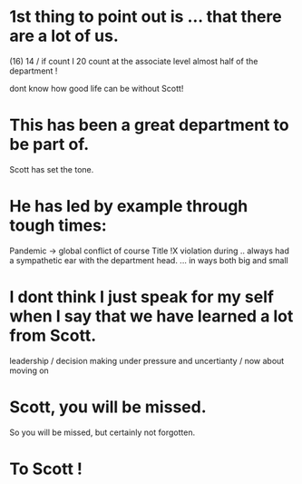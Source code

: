 # 1st thing to point out is ... that there are a lot of us. 

(16) 14 /  if count I 20 count at the associate level almost half of the department ! 

dont know how good life can be without Scott! 
# This has been a great department to be part of. 

Scott has set the tone. 
# He has led by example through tough times:

Pandemic -> global conflict of course Title !X violation during ..
always had a sympathetic ear with the department head.  ... in ways both big and small

# I dont think I just speak for my self when I say that we have learned a lot from Scott.

leadership / decision making under pressure and uncertianty / now about moving on

# Scott, you will be missed.
So you will be missed, but certainly not forgotten. 

# To Scott !


